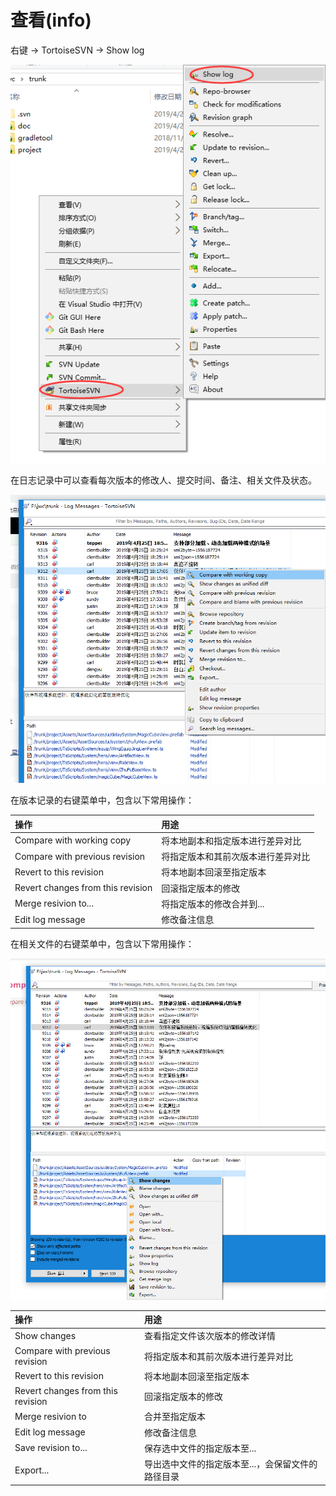 # 查看(info)

右键 -> TortoiseSVN -> Show log

![how to info](images/info01.png)

在日志记录中可以查看每次版本的修改人、提交时间、备注、相关文件及状态。

![what are logs](images/info02.png)

在版本记录的右键菜单中，包含以下常用操作：

|操作|用途|
|:---|:---|
|Compare with working copy|将本地副本和指定版本进行差异对比|
|Compare with previous revision|将指定版本和其前次版本进行差异对比|
|Revert to this revision|将本地副本回滚至指定版本|
|Revert changes from this revision|回滚指定版本的修改|
|Merge resivion to...|将指定版本的修改合并到...|
|Edit log message|修改备注信息|

在相关文件的右键菜单中，包含以下常用操作：

![Deal with files](images/info03.png)

|操作|用途|
|:---|:---|
|Show changes|查看指定文件该次版本的修改详情|
|Compare with previous revision|将指定版本和其前次版本进行差异对比|
|Revert to this revision|将本地副本回滚至指定版本|
|Revert changes from this revision|回滚指定版本的修改|
|Merge resivion to|合并至指定版本|
|Edit log message|修改备注信息|
|Save revision to...|保存选中文件的指定版本至...|
|Export...|导出选中文件的指定版本至...，会保留文件的路径目录|
